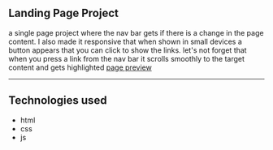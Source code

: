 ## Landing Page Project

a single page project where the nav bar gets if there is a change in the page content. I also made it responsive that when shown in small devices a button appears that you can click to show the links. let's not forget that when you press a link from the nav bar it scrolls smoothly to the target content and gets highlighted
[page preview](https://nouraybak.github.io/landing-page/)

---

## Technologies used
* html
* css
* js
